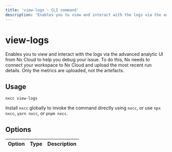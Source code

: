 ```yaml
---
title: 'view-logs - CLI command'
description: 'Enables you to view and interact with the logs via the advanced analytic UI from Nx Cloud to help you debug your issue. To do this, Nx needs to connect your workspace to Nx Cloud and upload the most recent run details. Only the metrics are uploaded, not the artefacts.'
---
```


# view-logs

Enables you to view and interact with the logs via the advanced analytic UI from Nx Cloud to help you debug your issue. To do this, Nx needs to connect your workspace to Nx Cloud and upload the most recent run details. Only the metrics are uploaded, not the artefacts.

## Usage

```shell
nxcc view-logs
```

Install `nxcc` globally to invoke the command directly using `nxcc`, or use `npx nxcc`, `yarn nxcc`, or `pnpm nxcc`.

## Options

| Option | Type | Description |
| ------ | ---- | ----------- |
